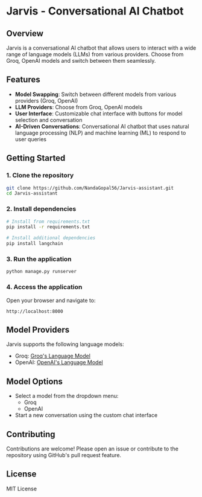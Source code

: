 # Jarvis - Conversational AI Chatbot

## Overview

Jarvis is a conversational AI chatbot that allows users to interact with a wide range of language models (LLMs) from various providers. Choose from Groq, OpenAI models and switch between them seamlessly.

## Features

- **Model Swapping**: Switch between different models from various providers (Groq, OpenAI)
- **LLM Providers**: Choose from Groq, OpenAI models
- **User Interface**: Customizable chat interface with buttons for model selection and conversation
- **AI-Driven Conversations**: Conversational AI chatbot that uses natural language processing (NLP) and machine learning (ML) to respond to user queries

## Getting Started

### 1. Clone the repository

```bash
git clone https://github.com/NandaGopal56/Jarvis-assistant.git
cd Jarvis-assistant
```

### 2. Install dependencies

```bash
# Install from requirements.txt
pip install -r requirements.txt

# Install additional dependencies
pip install langchain
```

### 3. Run the application

```bash
python manage.py runserver
```

### 4. Access the application

Open your browser and navigate to:

```
http://localhost:8000
```

## Model Providers

Jarvis supports the following language models:

- Groq: [Groq's Language Model](https://console.groq.com/playground)
- OpenAI: [OpenAI's Language Model](https://platform.openai.com/docs/overview)

## Model Options

- Select a model from the dropdown menu:
  - Groq
  - OpenAI
- Start a new conversation using the custom chat interface

## Contributing

Contributions are welcome! Please open an issue or contribute to the repository using GitHub's pull request feature.

## License

MIT License

